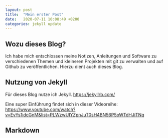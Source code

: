 ```yaml
---
layout: post
title:  "Mein erster Post"
date:   2020-07-11 10:08:49 +0200
categories: jekyll update
---
```



## Wozu dieses Blog?

Ich habe mich entschlossen meine Notizen, Anleitungen und Software zu verschiedenen Themen und kleineren Projekten mit git zu verwalten und auf Github zu veröffentlichen. Hierzu dient auch dieses Blog. 

## Nutzung von Jekyll

Für dieses Blog nutze ich Jekyll.
https://jekyllrb.com/ 

Eine super Einführung findet sich in dieser Videoreihe: 
https://www.youtube.com/watch?v=EvYs1idcGnM&list=PLWzwUIYZpnJuT0sH4BN56P5oWTdHJiTNq 


## Markdown 

